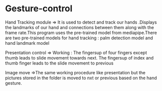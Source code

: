 # Gesture-control
Hand Tracking module => It is used to detect and track our hands .Displays the landmarks of our hand and connections between them along with the frame rate.This program uses the pre-trained model from mediapipe.There are two pre-trained models for hand tracking : palm detection model and hand landmark model

Presentation control => Working :
    The fingersup of four fingers except thumb leads to slide movement towards next.
    The fingersup of index and thumb finger leads to the slide movement to previous
    
    
Image move 
    =>The same working procedure like presentation but the pictures stored in the folder is moved to nxt or previous based on the hand gesture.
